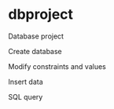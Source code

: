 # dbproject
Database project

Create database

Modify constraints and values

Insert data

SQL query
